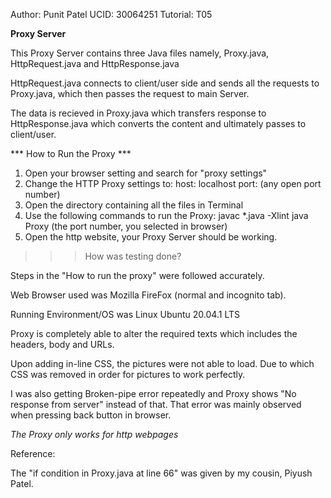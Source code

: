 Author:		Punit Patel
UCID:		30064251
Tutorial:	T05

**Proxy Server**

This Proxy Server contains three Java files namely, Proxy.java, HttpRequest.java and HttpResponse.java

HttpRequest.java connects to client/user side and sends all the requests to Proxy.java, which then passes the request to main Server.

The data is recieved in Proxy.java which transfers response to HttpResponse.java which converts the content and ultimately passes to client/user.


*** How to Run the Proxy ***


1) Open your browser setting and search for "proxy settings"
2) Change the HTTP Proxy settings to:
		host: localhost
		port: (any open port number)
3) Open the directory containing all the files in Terminal
4) Use the following commands to run the Proxy:
		javac *.java -Xlint
		java Proxy (the port number, you selected in browser)
5) Open the http website, your Proxy Server should be working.


>>> How was testing done?


Steps in the "How to run the proxy" were followed accurately.

Web Browser used was Mozilla FireFox (normal and incognito tab).

Running Environment/OS was Linux Ubuntu 20.04.1 LTS

Proxy is completely able to alter the required texts which includes the headers, body and URLs.

Upon adding in-line CSS, the pictures were not able to load. Due to which CSS was removed in order for pictures to work perfectly.

I was also getting Broken-pipe error repeatedly and Proxy shows "No response from server" instead of that.
That error was mainly observed when pressing back button in browser.

*The Proxy only works for http webpages*


Reference:

The "if condition in Proxy.java at line 66" was given by my cousin, Piyush Patel.
